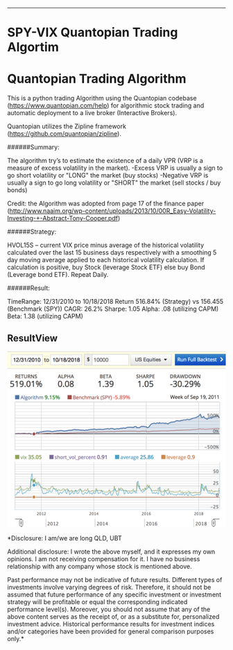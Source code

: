 ---

SPY-VIX Quantopian Trading Algortim
=========
# Quantopian Trading Algorithm 

This is a python trading Algorithm using the Quantopian codebase (https://www.quantopian.com/help) for algorithmic stock trading and automatic deployment to a live broker (Interactive Brokers).

Quantopian utilizes the Zipline framework (https://github.com/quantopian/zipline).

######Summary:

The algorithm try’s to estimate the existence of a daily VPR (VRP is a measure of excess volatility in the market).
-Excess VRP is usually a sign to go short volatility or "LONG" the market (buy stocks)
-Negative VRP is usually a sign to go long volatility or "SHORT" the market (sell stocks / buy bonds)


Credit: the Algorithm was adopted from page 17 of the finance paper (http://www.naaim.org/wp-content/uploads/2013/10/00R_Easy-Volatility-Investing-+-Abstract-Tony-Cooper.pdf) 

######Strategy:

HVOL15S – current VIX price minus average of the historical volatility calculated over the
last 15 business days respectively with a smoothing 5 day moving
average applied to each historical volatility calculation. If calculation is positive, buy Stock (leverage Stock ETF) else buy Bond (Leverage bond ETF).
Repeat Daily.


######Result:

TimeRange:
12/31/2010 to 10/18/2018
Return 516.84% (Strategy) vs 156.455 (Benchmark (SPY))
CAGR: 26.2%
Sharpe: 1.05
Alpha: .08 (utilizing CAPM) 
Beta: 1.38 (utilizing CAPM)


## ResultView
[![image](https://github.com/aaronchu415/SPY-VIX-TradingAlgo/blob/master/ScreenShot/Result.png)](#capture)


*Disclosure: I am/we are long QLD, UBT

Additional disclosure: I wrote the above myself, and it expresses my own opinions. I am not receiving compensation for it. I have no business relationship with any company whose stock is mentioned above. 

Past performance may not be indicative of future results. Different types of investments involve varying
degrees of risk. Therefore, it should not be assumed that future performance of any specific investment
or investment strategy  will be profitable or equal the corresponding indicated performance level(s). 
Moreover, you should not assume that any of the above content serves as the receipt of, or as a substitute for, personalized investment advice. Historical performance results for investment indices and/or categories have been provided for general
comparison purposes only.*
